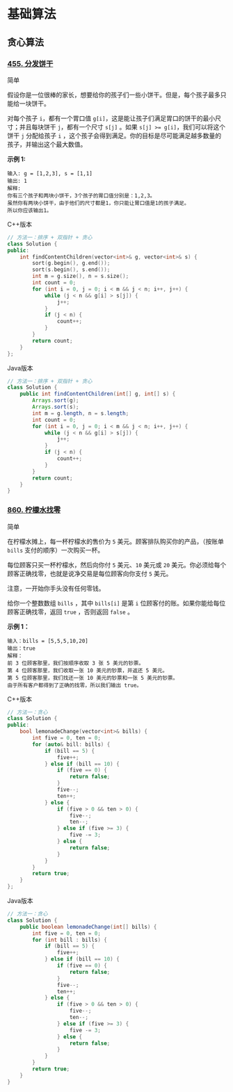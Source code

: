 # 基础算法

## 贪心算法

### [455. 分发饼干](https://leetcode.cn/problems/assign-cookies/)

简单

假设你是一位很棒的家长，想要给你的孩子们一些小饼干。但是，每个孩子最多只能给一块饼干。

对每个孩子 `i`，都有一个胃口值 `g[i]`，这是能让孩子们满足胃口的饼干的最小尺寸；并且每块饼干 `j`，都有一个尺寸 `s[j]` 。如果 `s[j] >= g[i]`，我们可以将这个饼干 `j` 分配给孩子 `i` ，这个孩子会得到满足。你的目标是尽可能满足越多数量的孩子，并输出这个最大数值。

**示例 1:**

```
输入: g = [1,2,3], s = [1,1]
输出: 1
解释: 
你有三个孩子和两块小饼干，3个孩子的胃口值分别是：1,2,3。
虽然你有两块小饼干，由于他们的尺寸都是1，你只能让胃口值是1的孩子满足。
所以你应该输出1。
```

C++版本

```c++
// 方法一：排序 + 双指针 + 贪心
class Solution {
public:
    int findContentChildren(vector<int>& g, vector<int>& s) {
        sort(g.begin(), g.end());
        sort(s.begin(), s.end());
        int m = g.size(), n = s.size();
        int count = 0;
        for (int i = 0, j = 0; i < m && j < n; i++, j++) {
            while (j < n && g[i] > s[j]) {
                j++;
            }
            if (j < n) {
                count++;
            }
        }
        return count;
    }
};
```

Java版本

```java
// 方法一：排序 + 双指针 + 贪心
class Solution {
    public int findContentChildren(int[] g, int[] s) {
        Arrays.sort(g);
        Arrays.sort(s);
        int m = g.length, n = s.length;
        int count = 0;
        for (int i = 0, j = 0; i < m && j < n; i++, j++) {
            while (j < n && g[i] > s[j]) {
                j++;
            }
            if (j < n) {
                count++;
            }
        }
        return count;
    }
}
```



### [860. 柠檬水找零](https://leetcode.cn/problems/lemonade-change/)

简单

在柠檬水摊上，每一杯柠檬水的售价为 `5` 美元。顾客排队购买你的产品，（按账单 `bills` 支付的顺序）一次购买一杯。

每位顾客只买一杯柠檬水，然后向你付 `5` 美元、`10` 美元或 `20` 美元。你必须给每个顾客正确找零，也就是说净交易是每位顾客向你支付 `5` 美元。

注意，一开始你手头没有任何零钱。

给你一个整数数组 `bills` ，其中 `bills[i]` 是第 `i` 位顾客付的账。如果你能给每位顾客正确找零，返回 `true` ，否则返回 `false` 。

**示例 1：**

```
输入：bills = [5,5,5,10,20]
输出：true
解释：
前 3 位顾客那里，我们按顺序收取 3 张 5 美元的钞票。
第 4 位顾客那里，我们收取一张 10 美元的钞票，并返还 5 美元。
第 5 位顾客那里，我们找还一张 10 美元的钞票和一张 5 美元的钞票。
由于所有客户都得到了正确的找零，所以我们输出 true。
```

C++版本

```c++
// 方法一：贪心
class Solution {
public:
    bool lemonadeChange(vector<int>& bills) {
        int five = 0, ten = 0;
        for (auto& bill: bills) {
            if (bill == 5) {
                five++;
            } else if (bill == 10) {
                if (five == 0) {
                    return false;
                }
                five--;
                ten++;
            } else {
                if (five > 0 && ten > 0) {
                    five--;
                    ten--;
                } else if (five >= 3) {
                    five -= 3;
                } else {
                    return false;
                }
            }
        }
        return true;
    } 
};
```

Java版本

```java
// 方法一：贪心
class Solution {
    public boolean lemonadeChange(int[] bills) {
        int five = 0, ten = 0;
        for (int bill : bills) {
            if (bill == 5) {
                five++;
            } else if (bill == 10) {
                if (five == 0) {
                    return false;
                }
                five--;
                ten++;
            } else {
                if (five > 0 && ten > 0) {
                    five--;
                    ten--;
                } else if (five >= 3) {
                    five -= 3;
                } else {
                    return false;
                }
            }
        }
        return true;
    }
}
```













